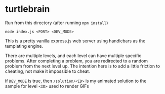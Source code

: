 # turtlebrain

Run from this directory (after running `npm install`)

`node index.js <PORT> <DEV_MODE>`
 
This is a pretty vanilla express.js web server using handlebars as the templating engine.


There are multiple levels, and each level can have multiple specific problems.
After completing a problem, you are redirected to a random problem from the next level up. 
The intention here is to add a little friction to cheating, not make it impossible to cheat.

if `DEV_MODE` is true, then `/solution/<ID>` is my animated solution to the sample for level `<ID>` used to render GIFs